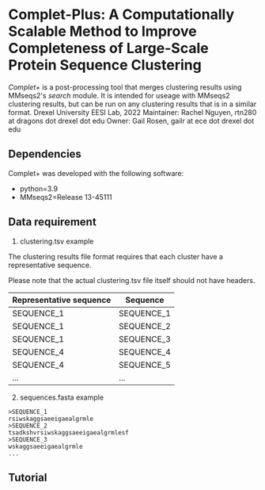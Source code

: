 # Complet-Plus: A Computationally Scalable Method to Improve Completeness of Large-Scale Protein Sequence Clustering

*Complet+* is a post-processing tool that merges clustering results using MMseqs2's *search* module. It is intended for useage with MMseqs2 clustering results, but can be run on any clustering results that is in a similar format.
Drexel University EESI Lab, 2022
Maintainer: Rachel Nguyen, rtn280 at dragons dot drexel dot edu
Owner: Gail Rosen, gailr at ece dot drexel dot edu

## Dependencies
Complet+ was developed with the following software:
- python=3.9
- MMseqs2=Release 13-45111

## Data requirement
1. clustering.tsv example

The clustering results file format requires that each cluster have a representative sequence.

Please note that the actual clustering.tsv file itself should not have headers.

| Representative sequence  | Sequence |
| ------------- | ------------- |
| SEQUENCE_1  | SEQUENCE_1  |
| SEQUENCE_1  | SEQUENCE_2  |
| SEQUENCE_1  | SEQUENCE_3  |
| SEQUENCE_4  | SEQUENCE_4  |
| SEQUENCE_4  | SEQUENCE_5  |
| ... | ... |

2. sequences.fasta example

```
>SEQUENCE_1
rsiwskaggsaeeigaealgrmle
>SEQUENCE_2
tsadkshvrsiwskaggsaeeigaealgrmlesf
>SEQUENCE_3
wskaggsaeeigaealgrmle
...
```

## Tutorial

